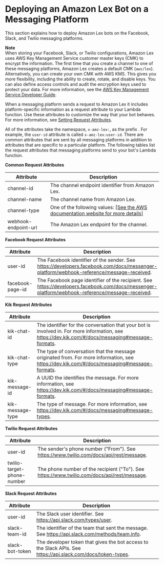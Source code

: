 # Deploying an Amazon Lex Bot on a Messaging Platform<a name="example1"></a>

This section explains how to deploy Amazon Lex bots on the Facebook, Slack, and Twilio messaging platforms\. 

**Note**  
When storing your Facebook, Slack, or Twilio configurations, Amazon Lex uses AWS Key Management Service customer master keys \(CMK\) to encrypt the information\. The first time that you create a channel to one of these messaging platforms, Amazon Lex creates a default CMK \(`aws/lex`\)\. Alternatively, you can create your own CMK with AWS KMS\. This gives you more flexibility, including the ability to create, rotate, and disable keys\. You can also define access controls and audit the encryption keys used to protect your data\. For more information, see the [AWS Key Management Service Developer Guide](http://docs.aws.amazon.com/kms/latest/developerguide/)\.

When a messaging platform sends a request to Amazon Lex it includes platform\-specific information as a request attribute to your Lambda function\. Use these attributes to customize the way that your bot behaves\. For more information, see [Setting Request Attributes](context-mgmt.md#context-mgmt-request-attribs)\.

All of the attributes take the namespace, `x-amz-lex:`, as the prefix \. For example, the `user-id` attribute is called `x-amz-lex:user-id`\. There are common attributes that are sent by all messaging platforms in addition to attributes that are specific to a particular platform\. The following tables list the request attributes that messaging platforms send to your bot's Lambda function\.


**Common Request Attributes**  

| Attribute | Description | 
| --- | --- | 
| channel\-id | The channel endpoint identifier from Amazon Lex\. | 
| channel\-name | The channel name from Amazon Lex\. | 
| channel\-type |  One of the following values: [\[See the AWS documentation website for more details\]](http://docs.aws.amazon.com/lex/latest/dg/example1.html)  | 
| webhook\-endpoint\-url | The Amazon Lex endpoint for the channel\. | 


**Facebook Request Attributes**  

| Attribute | Description | 
| --- | --- | 
| user\-id | The Facebook identifier of the sender\. See [https://developers\.facebook\.com/docs/messenger\-platform/webhook\-reference/message\-received](https://developers.facebook.com/docs/messenger-platform/webhook-reference/message-received)\. | 
| facebook\-page\-id | The Facebook page identifier of the recipient\. See [https://developers\.facebook\.com/docs/messenger\-platform/webhook\-reference/message\-received](https://developers.facebook.com/docs/messenger-platform/webhook-reference/message-received)\. | 


**Kik Request Attributes**  

| Attribute | Description | 
| --- | --- | 
| kik\-chat\-id | The identifier for the conversation that your bot is involved in\. For more information, see [https://dev\.kik\.com/\#/docs/messaging\#message\-formats](https://dev.kik.com/#/docs/messaging#message-formats)\. | 
| kik\-chat\-type | The type of conversation that the message originated from\. For more information, see [https://dev\.kik\.com/\#/docs/messaging\#message\-formats](https://dev.kik.com/#/docs/messaging#message-formats)\. | 
| kik\-message\-id | A UUID the identifies the message\. For more information, see [https://dev\.kik\.com/\#/docs/messaging\#message\-formats](https://dev.kik.com/#/docs/messaging#message-formats)\. | 
| kik\-message\-type | The type of message\. For more information, see [https://dev\.kik\.com/\#/docs/messaging\#message\-types](https://dev.kik.com/#/docs/messaging#message-types)\. | 


**Twilio Request Attributes**  

| Attribute | Description | 
| --- | --- | 
| user\-id | The sender's phone number \("From"\)\. See [https://www\.twilio\.com/docs/api/rest/message](https://www.twilio.com/docs/api/rest/message)\. | 
| twilio\-target\-phone\-number | The phone number of the recipient \("To"\)\. See [https://www\.twilio\.com/docs/api/rest/message](https://www.twilio.com/docs/api/rest/message)\. | 


**Slack Request Attributes**  

| Attribute | Description | 
| --- | --- | 
| user\-id | The Slack user identifier\. See [https://api\.slack\.com/types/user](https://api.slack.com/types/user)\. | 
| slack\-team\-id | The identifier of the team that sent the message\. See [https://api\.slack\.com/methods/team\.info](https://api.slack.com/methods/team.info)\. | 
| slack\-bot\-token | The developer token that gives the bot access to the Slack APIs\. See [https://api\.slack\.com/docs/token\-types](https://api.slack.com/docs/token-types)\. | 